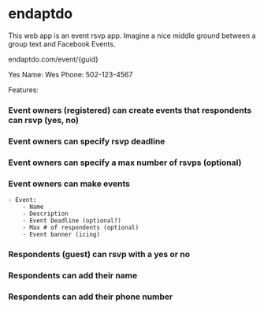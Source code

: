 # endaptdo

This web app is an event rsvp app.  Imagine a nice middle ground between a group text and Facebook Events.

endaptdo.com/event/{guid}

Yes
Name: Wes
Phone: 502-123-4567

Features:

### Event owners (registered) can create events that respondents can rsvp (yes, no) 
### Event owners can specify rsvp deadline
### Event owners can specify a max number of rsvps (optional)
### Event owners can make events 
    - Event:
        - Name
        - Description
        - Event Deadline (optional?)
        - Max # of respondents (optional)
        - Event banner (icing)



### Respondents (guest) can rsvp with a yes or no
### Respondents can add their name
### Respondents can add their phone number